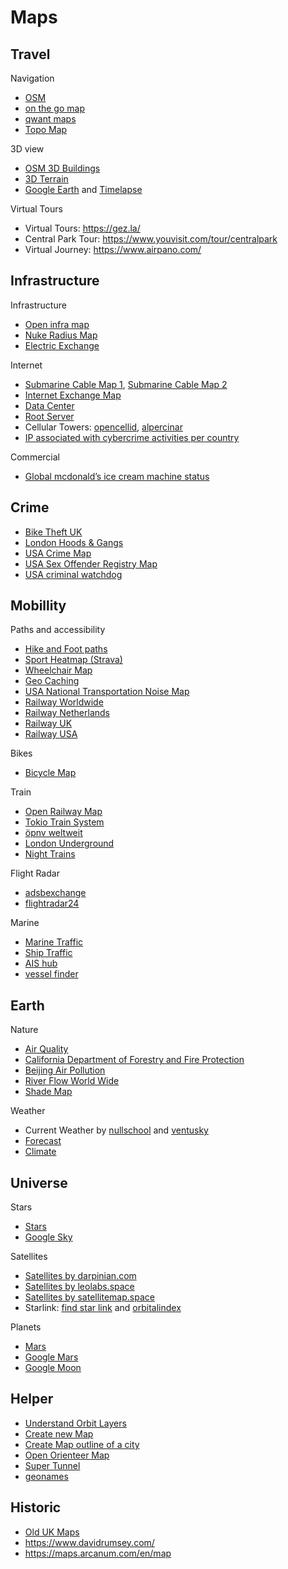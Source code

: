 # Maps

## Travel

Navigation

- [OSM](https://www.openstreetmap.org)
- [on the go map](https://onthegomap.com)
- [qwant maps](https://www.qwant.com/maps)
- [Topo Map](https://opentopomap.org/)

3D view

- [OSM 3D Buildings](https://osmbuildings.org/)
- [3D Terrain](https://map33.openbloc.com/)
- [Google Earth](https://earth.google.com/web/) and [Timelapse](https://earthengine.google.com/timelapse/)

Virtual Tours

- Virtual Tours: <https://gez.la/>
- Central Park Tour: <https://www.youvisit.com/tour/centralpark>
- Virtual Journey: <https://www.airpano.com/>

## Infrastructure

Infrastructure

- [Open infra map](https://openinframap.org/)
- [Nuke Radius Map](https://nuclearsecrecy.com/nukemap/)
- [Electric Exchange](https://www.electricitymap.org/map)

Internet

- [Submarine Cable Map 1](https://www.submarinecablemap.com/), [Submarine Cable Map 2](https://globe.gl/example/submarine-cables/)
- [Internet Exchange Map](https://www.internetexchangemap.com/)
- [Data Center](https://www.datacentermap.com/)
- [Root Server](https://root-servers.org/)
- Cellular Towers: [opencellid](https://www.opencellid.org), [alpercinar](https://alpercinar.com/open-cell-id/)
- [IP associated with cybercrime activities per country](https://iplists.firehol.org/#country_map)

Commercial

- [Global mcdonald’s ice cream machine status](https://mcbroken.com/)

## Crime

- [Bike Theft UK](https://bike-theft-map.bikmo.com)
- [London Hoods & Gangs](https://www.kulturevulturez.com/map-london-hoods/)
- [USA Crime Map](https://www.crimemapping.com/map)
- [USA Sex Offender Registry Map](https://www.fbi.gov/scams-and-safety/sex-offender-registry)
- [USA criminal watchdog](criminalwatchdog.com/neighborhood-watch)

## Mobillity

Paths and accessibility

- [Hike and Foot paths](https://hiking.waymarkedtrails.org)
- [Sport Heatmap (Strava)](https://www.strava.com/heatmap#6.18/6.18906/47.63383/hot/all)
- [Wheelchair Map](https://wheelmap.org)
- [Geo Caching](https://www.opencaching.de/map2.php)
- [USA National Transportation Noise Map](https://maps.dot.gov/BTS/NationalTransportationNoiseMap/)
- [Railway Worldwide](https://www.openrailwaymap.org/)
- [Railway Netherlands](https://spoorkaart.mwnn.nl/)
- [Railway UK](https://www.opentraintimes.com/maps/signalling/crewe)
- [Railway USA](https://www.amtrak.com/track-your-train.html)

Bikes

- [Bicycle Map](https://www.cyclosm.org)

Train

- [Open Railway Map](https://www.openrailwaymap.org)
- [Tokio Train System](https://minitokyo3d.com/)
- [öpnv weltweit](https://öpnvkarte.de)
- [London Underground](https://traintimes.org.uk/map/tube/schematic)
- [Night Trains](http://www.night-trains.com)

Flight Radar

- [adsbexchange](https://global.adsbexchange.com)
- [flightradar24](http://www.flightradar24.com/)

Marine

- [Marine Traffic](https://www.marinetraffic.com/en/ais/home/centerx:-12.0/centery:25.0/zoom:4)
- [Ship Traffic](https://www.shipmap.org)
- [AIS hub](https://www.aishub.net/coverage)
- [vessel finder](https://www.vesselfinder.com/)

## Earth

Nature

- [Air Quality](https://map.purpleair.com/1/mAQI/a10/p604800/cC0#4.48/46.81/20.4)
- [California Department of Forestry and Fire Protection](https://www.fire.ca.gov/incidents)
- [Beijing Air Pollution](https://aqicn.org/city/beijing/)
- [River Flow World Wide](https://river-runner-global.samlearner.com/)
- [Shade Map](https://shademap.app/)

Weather

- Current Weather by [nullschool](http://earth.nullschool.net/#current/wind/isobaric/1000hPa/orthographic) and [ventusky](https://www.ventusky.com)
- [Forecast](https://darksky.net/forecast/50.6275,9.9585/us12/en)
- [Climate](https://weatherspark.com/map)

## Universe

Stars

- [Stars](http://stars.chromeexperiments.com)
- [Google Sky](https://www.google.com/sky/)

Satellites

- [Satellites by darpinian.com](https://james.darpinian.com/satellites)
- [Satellites by leolabs.space](https://platform.leolabs.space/visualization)
- [Satellites by satellitemap.space](https://satellitemap.space)
- Starlink: [find star link](https://findstarlink.com) and [orbitalindex](https://orbitalindex.com/feature/starlink-coverage)

Planets

- [Mars](https://mars26.com/)
- [Google Mars](https://www.google.com/mars)
- [Google Moon](https://www.google.com/moon)

## Helper

- [Understand Orbit Layers](https://nyan-sat.com/assets/licensed/orbital_comparison.svg)
- [Create new Map](https://maphub.net/maps)
- [Create Map outline of a city](https://anvaka.github.io/city-roads/)
- [Open Orienteer Map](https://oomap.co.uk/global/#/new/streeto_global/)
- [Super Tunnel](https://supertunnel.app/)
- [geonames](https://www.geonames.org/)

## Historic

- [Old UK Maps](https://maps.nls.uk/)
- <https://www.davidrumsey.com/>
- <https://maps.arcanum.com/en/map>
